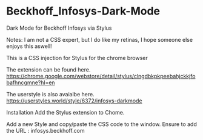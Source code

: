 # Beckhoff_Infosys-Dark-Mode
Dark Mode for Beckhoff Infosys via Stylus

Notes: I am not a CSS expert, but I do like my retinas, I hope someone else enjoys this aswell!


This is a CSS injection for Stylus for the chrome browser

The extension can be found here. https://chrome.google.com/webstore/detail/stylus/clngdbkpkpeebahjckkjfobafhncgmne?hl=en

The userstyle is also avaialbe here. https://userstyles.world/style/6372/infosys-darkmode


Installation
Add the Stylus extension to Chome.

Add a new Style and copy/paste the CSS code to the window.
Ensure to add the URL : infosys.beckhoff.com
